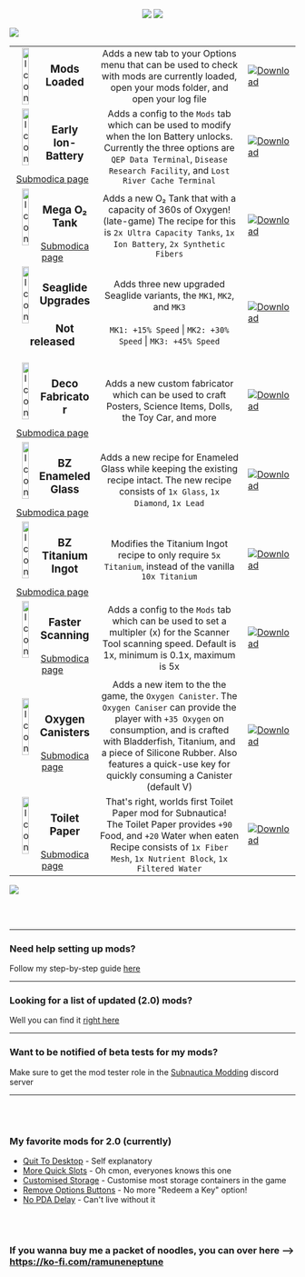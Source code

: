 <p align="center">
  <img src="https://i.imgur.com/vA2ZnNR.png">
  <img src="https://i.imgur.com/UyA4TuS.png">
</p>

![](https://i.imgur.com/EAZJLdy.png)




<table>
    </>
    </>
    </>
    </>
    </>
    </>
    <tr>
        <td width="30%" align="center">
            <img align="left"  alt="Icon" width="30%" src="https://i.imgur.com/v6VFura.png">
            <h3>Mods Loaded</h3> 
        </td>
        <td align="center">
            Adds a new tab to your Options menu that can be used to check with mods are currently loaded, open your mods folder, and open your log file
        </td>
        <td width="10%">
            <a href="https://github.com/RamuneNeptune/SubnauticaMods/releases/download/Main/ModsLoaded.zip">
            <img alt="Download" src="https://i.imgur.com/145Q0Di.png"></a>
        </td>
    </tr>
    </>
    </>
    </>
    </>
    </>
    </>
    <tr>
        <td width="30%" align="center">
            <img align="left" alt="Icon" width="30%" src="https://i.imgur.com/RocjVQ4.png">
            <h3>Early Ion-Battery</h3>
            <a href="https://submodica.xyz/mods/sn1/169">Submodica page</a>
        </td>
        <td align="center">
          Adds a config to the <code>Mods</code> tab which can be used to modify when the Ion Battery unlocks. Currently the three options are <code>QEP Data Terminal</code>, <code>Disease Research Facility</code>, and <code>Lost River Cache Terminal</code>
        </td>
          <td width="10%">
            <a href="https://github.com/RamuneNeptune/SubnauticaMods/releases/download/Main/EarlyIonBattery.zip">
            <img alt="Download" src="https://i.imgur.com/145Q0Di.png"></a>
        </td>
    </tr>
    </>
    </>
    </>
    </>
    </>
    </>
    <tr>
        <td width="30%" align="center">
            <img align="left" alt="Icon" width="30%" src="https://i.imgur.com/8ydG3wO.png">
            <h3>Mega O₂ Tank</h3>
            <a href="https://submodica.xyz/mods/sn1/170">Submodica page</a>
        </td>
        <td align="center">
            Adds a new O₂ Tank that with a capacity of 360s of Oxygen! (late-game)
            The recipe for this is <code>2x Ultra Capacity Tanks</code>, <code>1x Ion Battery</code>, <code>2x Synthetic Fibers</code> 
        </td>
          <td width="10%">
            <a href="https://github.com/RamuneNeptune/SubnauticaMods/releases/download/Main/MegaO2Tank.zip">
            <img alt="Download" src="https://i.imgur.com/145Q0Di.png"></a>
        </td>
    </tr>
    </>
    </>
    </>
    </>
    </>
    </>
    <tr>
        <td width="30%" align="center">
            <img align="left" alt="Icon" width="30%" src="https://i.imgur.com/oX1fts0.png">
            <h3>Seaglide Upgrades</h3>
            <h3>Not released</h3>
        </td>
        <td align="center">
            Adds three new upgraded Seaglide variants, the <code>MK1</code>, <code>MK2</code>, and <code>MK3</code><br></br>
            <code>MK1: +15% Speed</code> | <code>MK2: +30% Speed</code> | <code>MK3: +45% Speed</code>
        </td>
          <td width="10%">
            <a href=" "><img alt="Download" src="https://i.imgur.com/145Q0Di.png"></a>
        </td>
    </tr>
    </>
    </>
    </>
    </>
    </>
    </>
    <tr>
        <td width="30%" align="center">
            <img align="left" alt="Icon" width="30%" src="https://i.imgur.com/aZgU8Cn.png">
            <h3>Deco Fabricator</h3>
            <a href="">Submodica page</a>
        </td>
        <td align="center">
            Adds a new custom fabricator which can be used to craft Posters, Science Items, Dolls, the Toy Car, and more
        </td>
          <td width="10%">
            <a href=" "><img alt="Download" src="https://i.imgur.com/145Q0Di.png"></a>
        </td>
    </tr>
    </>
    </>
    </>
    </>
    </>
    </>
    <tr>
        <td width="30%" align="center">
            <img align="left" alt="Icon" width="30%" src="https://i.imgur.com/3cSHFp2.png">
            <h3>BZ Enameled Glass</h3>
            <a href="https://submodica.xyz/mods/sn1/171">Submodica page</a>
        </td>
        <td align="center">
            Adds a new recipe for Enameled Glass while keeping the existing recipe intact. 
            The new recipe consists of <code>1x Glass</code>, <code>1x Diamond</code>, <code>1x Lead</code>
        </td>
        <td width="10%">
            <a href="https://github.com/RamuneNeptune/SubnauticaMods/releases/download/Main/BZEnameledGlass.zip">
            <img alt="Download" src="https://i.imgur.com/145Q0Di.png"></a>
        </td>
    </tr>
    </>
    </>
    </>
    </>
    </>
    </>
    <tr>
        <td width="30%" align="center">
            <img align="left" alt="Icon" width="30%" src="https://i.imgur.com/FmZbrD1.png">
            <h3>BZ Titanium Ingot</h3>
            <a href="https://submodica.xyz/mods/sn1/172">Submodica page</a>
        </td>
        <td align="center">
            Modifies the Titanium Ingot recipe to only require <code>5x Titanium</code>, instead of the vanilla <code>10x Titanium</code>
        </td>
        <td width="10%">
            <a href="https://github.com/RamuneNeptune/SubnauticaMods/releases/download/Main/BZTitaniumIngot.zip">
            <img alt="Download" src="https://i.imgur.com/145Q0Di.png"></a>
        </td>
    </tr>
    </>
    </>
    </>
    </>
    </>
    </>
    <tr>
        <td width="30%" align="center">
            <img align="left" alt="Icon" width="30%" src="https://i.imgur.com/anVUeNs.png">
            <h3>Faster Scanning</h3>
            <a href="https://submodica.xyz/mods/sn1/173">Submodica page</a>
        </td>
        <td align="center">
          Adds a config to the <code>Mods</code> tab which can be used to set a multipler (x) for the Scanner Tool scanning speed. Default is 1x, minimum is 0.1x, maximum is 5x 
        </td>
          <td width="10%">
            <a href="https://github.com/RamuneNeptune/SubnauticaMods/releases/download/Main/FasterScanning.zip">
            <img alt="Download" src="https://i.imgur.com/145Q0Di.png"></a>
        </td>
    </tr>
    </>
    </>
    </>
    </>
    </>
    </>
    <tr>
        <td width="30%" align="center">
            <img align="left" alt="Icon" width="30%" src="https://i.imgur.com/u9X7Rdt.png">
            <h3>Oxygen Canisters</h3>
            <a href="https://submodica.xyz/mods/sn1/174">Submodica page</a>
        </td>
        <td align="center">
            Adds a new item to the the game, the <code>Oxygen Canister</code>. The <code>Oxygen Caniser</code> can provide the player with <code>+35 Oxygen</code> on consumption, and is crafted with Bladderfish, Titanium, and a piece of Silicone Rubber. Also features a quick-use key for quickly consuming a Canister (default V)
        </td>
        <td width="10%">
            <a href="https://github.com/RamuneNeptune/SubnauticaMods/releases/download/Main/OxygenCanisters.zip">
            <img alt="Download" src="https://i.imgur.com/145Q0Di.png"></a>
        </td>
    </tr>
    </>
    </>
    </>
    </>
    </>
    </>
    <tr>
        <td width="30%" align="center">
            <img align="left" alt="Icon" width="30%" src="https://i.imgur.com/sK9pQNx.png">
            <h3>Toilet Paper</h3>
            <a href="https://submodica.xyz/mods/sn1/175">Submodica page</a>
        </td>
        <td align="center">
            That's right, worlds first Toilet Paper mod for Subnautica!<br>
            The Toilet Paper provides <code>+90</code> Food, and <code>+20</code> Water when eaten<br>
            Recipe consists of <code>1x Fiber Mesh</code>, <code>1x Nutrient Block</code>, <code>1x Filtered Water</code>
        </td>
        <td width="10%">
            <a href="https://github.com/RamuneNeptune/SubnauticaMods/releases/download/Main/ToiletPaper.zip">
            <img alt="Download" src="https://i.imgur.com/145Q0Di.png"></a>
        </td>
    </tr>
    </>
    </>
    </>
    </>
    </>
    </>
</table>

![](https://i.imgur.com/EAZJLdy.png)

<br></br>

---

### Need help setting up mods?
Follow my step-by-step guide [here](https://github.com/RamuneNeptune/ModdingInSubnautica#sn-latest)

---

### Looking for a list of updated (2.0) mods?
Well you can find it [right here](https://ramuneneptune.github.io/modlists/sn.html)

---

### Want to be notified of beta tests for my mods?
Make sure to get the mod tester role in the [Subnautica Modding](https://discord.gg/UpWuWwq) discord server

---

<br></br>

### My favorite mods for 2.0 (currently)
 - [Quit To Desktop](https://submodica.xyz/mods/sn1/131) - Self explanatory
 - [More Quick Slots](https://submodica.xyz/mods/sn1/106) - Oh cmon, everyones knows this one
 - [Customised Storage](https://submodica.xyz/mods/sn1/163) - Customise most storage containers in the game
 - [Remove Options Buttons](https://submodica.xyz/mods/sn1/162) - No more "Redeem a Key" option!
 - [No PDA Delay](https://submodica.xyz/mods/sn1/85) - Can't live without it

<br></br>

### If you wanna buy me a packet of noodles, you can over here --> https://ko-fi.com/ramuneneptune
